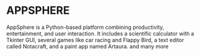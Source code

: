 # APPSPHERE
AppSphere is a Python-based platform combining productivity, entertainment, and user interaction. It includes a scientific calculator with a Tkinter GUI, several games like car racing and Flappy Bird, a text editor called Notacraft, and a paint app named Artaura. and many more
